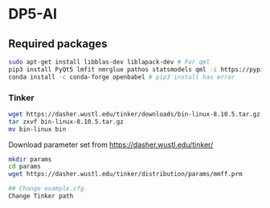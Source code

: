 # DP5-AI
## Required packages
```bash
sudo apt-get install libblas-dev liblapack-dev # For qml
pip3 install PyQt5 lmfit nmrglue pathos statsmodels qml -i https://pypi.douban.com/simple
conda install -c conda-forge openbabel # pip3 install has error
```

### Tinker
```bash
wget https://dasher.wustl.edu/tinker/downloads/bin-linux-8.10.5.tar.gz # for linux excutable
tar zxvf bin-linux-8.10.5.tar.gz
mv bin-linux bin
```

Download parameter set from https://dasher.wustl.edu/tinker/
```bash
mkdir params
cd params
wget https://dasher.wustl.edu/tinker/distribution/params/mmff.prm

## Change example.cfg
Change Tinker path

